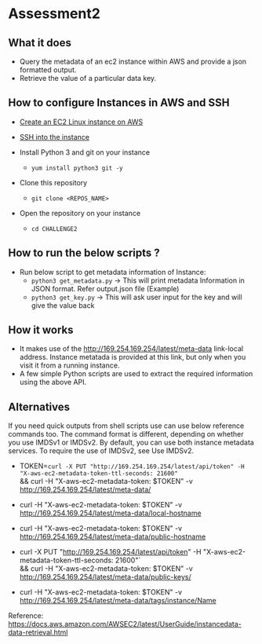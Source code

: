 # Assessment2

## What it does
- Query the metadata of an ec2 instance within AWS and provide a json formatted output.
- Retrieve the value of a particular data key.

## How to configure Instances in AWS and SSH
- [Create an EC2 Linux instance on AWS](https://docs.aws.amazon.com/AWSEC2/latest/UserGuide/EC2_GetStarted.html)
- [SSH into the instance](https://docs.aws.amazon.com/AWSEC2/latest/UserGuide/AccessingInstancesLinux.html)

- Install Python 3 and git on your instance
    - `yum install python3 git -y`
- Clone this repository
  - `git clone <REPOS_NAME>`

- Open the repository on your instance
  - `cd CHALLENGE2`

## How to run the below scripts ?

- Run below script to get metadata information of Instance:
  - `python3 get_metadata.py` -> This will print metadata Information in JSON format. Refer output.json file (Example)
  - `python3 get_key.py`      -> This will ask user input for the key and will give the value back
  

## How it works
- It makes use of the http://169.254.169.254/latest/meta-data link-local address. Instance metatada is provided at this link, but only when you visit it from a running instance.
- A few simple Python scripts are used to extract the required information using the above API.

## Alternatives
If you need quick outputs from shell scripts use can use below reference commands too. The command format is different, depending on whether you use IMDSv1 or IMDSv2. By default, you can use both instance metadata services. To require the use of IMDSv2, see Use IMDSv2. 

- TOKEN=`curl -X PUT "http://169.254.169.254/latest/api/token" -H "X-aws-ec2-metadata-token-ttl-seconds: 21600"` \
&& curl -H "X-aws-ec2-metadata-token: $TOKEN" -v http://169.254.169.254/latest/meta-data/

- curl -H "X-aws-ec2-metadata-token: $TOKEN" -v http://169.254.169.254/latest/meta-data/local-hostname

- curl -H "X-aws-ec2-metadata-token: $TOKEN" -v http://169.254.169.254/latest/meta-data/public-hostname

- curl -X PUT "http://169.254.169.254/latest/api/token" -H "X-aws-ec2-metadata-token-ttl-seconds: 21600"` \
&& curl -H "X-aws-ec2-metadata-token: $TOKEN" -v http://169.254.169.254/latest/meta-data/public-keys/

- curl -H "X-aws-ec2-metadata-token: $TOKEN" -v http://169.254.169.254/latest/meta-data/tags/instance/Name



Reference: https://docs.aws.amazon.com/AWSEC2/latest/UserGuide/instancedata-data-retrieval.html
